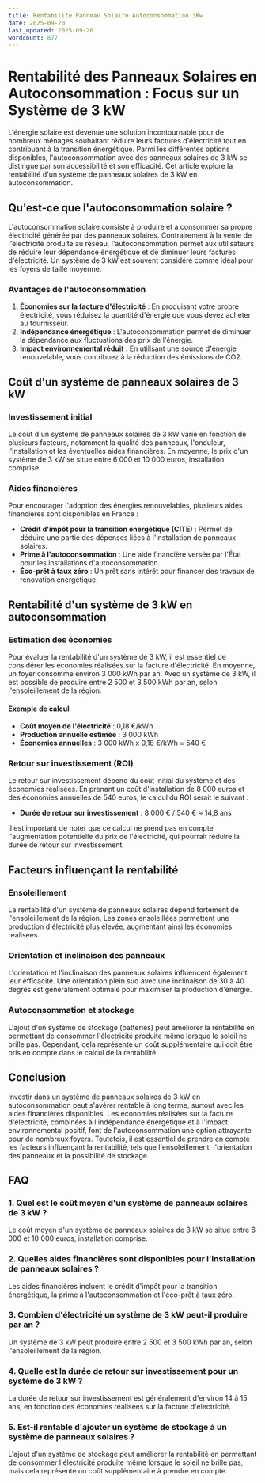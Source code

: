```yaml
---
title: Rentabilité Panneau Solaire Autoconsommation 3Kw
date: 2025-09-20
last_updated: 2025-09-20
wordcount: 877
---
```


# Rentabilité des Panneaux Solaires en Autoconsommation : Focus sur un Système de 3 kW

L'énergie solaire est devenue une solution incontournable pour de nombreux ménages souhaitant réduire leurs factures d'électricité tout en contribuant à la transition énergétique. Parmi les différentes options disponibles, l'autoconsommation avec des panneaux solaires de 3 kW se distingue par son accessibilité et son efficacité. Cet article explore la rentabilité d'un système de panneaux solaires de 3 kW en autoconsommation.

## Qu'est-ce que l'autoconsommation solaire ?

L'autoconsommation solaire consiste à produire et à consommer sa propre électricité générée par des panneaux solaires. Contrairement à la vente de l'électricité produite au réseau, l'autoconsommation permet aux utilisateurs de réduire leur dépendance énergétique et de diminuer leurs factures d'électricité. Un système de 3 kW est souvent considéré comme idéal pour les foyers de taille moyenne.

### Avantages de l'autoconsommation

1. **Économies sur la facture d'électricité** : En produisant votre propre électricité, vous réduisez la quantité d'énergie que vous devez acheter au fournisseur.
2. **Indépendance énergétique** : L'autoconsommation permet de diminuer la dépendance aux fluctuations des prix de l'énergie.
3. **Impact environnemental réduit** : En utilisant une source d'énergie renouvelable, vous contribuez à la réduction des émissions de CO2.

## Coût d'un système de panneaux solaires de 3 kW

### Investissement initial

Le coût d'un système de panneaux solaires de 3 kW varie en fonction de plusieurs facteurs, notamment la qualité des panneaux, l'onduleur, l'installation et les éventuelles aides financières. En moyenne, le prix d'un système de 3 kW se situe entre 6 000 et 10 000 euros, installation comprise.

### Aides financières

Pour encourager l'adoption des énergies renouvelables, plusieurs aides financières sont disponibles en France :

- **Crédit d'impôt pour la transition énergétique (CITE)** : Permet de déduire une partie des dépenses liées à l'installation de panneaux solaires.
- **Prime à l'autoconsommation** : Une aide financière versée par l'État pour les installations d'autoconsommation.
- **Éco-prêt à taux zéro** : Un prêt sans intérêt pour financer des travaux de rénovation énergétique.

## Rentabilité d'un système de 3 kW en autoconsommation

### Estimation des économies

Pour évaluer la rentabilité d'un système de 3 kW, il est essentiel de considérer les économies réalisées sur la facture d'électricité. En moyenne, un foyer consomme environ 3 000 kWh par an. Avec un système de 3 kW, il est possible de produire entre 2 500 et 3 500 kWh par an, selon l'ensoleillement de la région.

#### Exemple de calcul

- **Coût moyen de l'électricité** : 0,18 €/kWh
- **Production annuelle estimée** : 3 000 kWh
- **Économies annuelles** : 3 000 kWh x 0,18 €/kWh = 540 €

### Retour sur investissement (ROI)

Le retour sur investissement dépend du coût initial du système et des économies réalisées. En prenant un coût d'installation de 8 000 euros et des économies annuelles de 540 euros, le calcul du ROI serait le suivant :

- **Durée de retour sur investissement** : 8 000 € / 540 € ≈ 14,8 ans

Il est important de noter que ce calcul ne prend pas en compte l'augmentation potentielle du prix de l'électricité, qui pourrait réduire la durée de retour sur investissement.

## Facteurs influençant la rentabilité

### Ensoleillement

La rentabilité d'un système de panneaux solaires dépend fortement de l'ensoleillement de la région. Les zones ensoleillées permettent une production d'électricité plus élevée, augmentant ainsi les économies réalisées.

### Orientation et inclinaison des panneaux

L'orientation et l'inclinaison des panneaux solaires influencent également leur efficacité. Une orientation plein sud avec une inclinaison de 30 à 40 degrés est généralement optimale pour maximiser la production d'énergie.

### Autoconsommation et stockage

L'ajout d'un système de stockage (batteries) peut améliorer la rentabilité en permettant de consommer l'électricité produite même lorsque le soleil ne brille pas. Cependant, cela représente un coût supplémentaire qui doit être pris en compte dans le calcul de la rentabilité.

## Conclusion

Investir dans un système de panneaux solaires de 3 kW en autoconsommation peut s'avérer rentable à long terme, surtout avec les aides financières disponibles. Les économies réalisées sur la facture d'électricité, combinées à l'indépendance énergétique et à l'impact environnemental positif, font de l'autoconsommation une option attrayante pour de nombreux foyers. Toutefois, il est essentiel de prendre en compte les facteurs influençant la rentabilité, tels que l'ensoleillement, l'orientation des panneaux et la possibilité de stockage.

## FAQ

### 1. Quel est le coût moyen d'un système de panneaux solaires de 3 kW ?

Le coût moyen d'un système de panneaux solaires de 3 kW se situe entre 6 000 et 10 000 euros, installation comprise.

### 2. Quelles aides financières sont disponibles pour l'installation de panneaux solaires ?

Les aides financières incluent le crédit d'impôt pour la transition énergétique, la prime à l'autoconsommation et l'éco-prêt à taux zéro.

### 3. Combien d'électricité un système de 3 kW peut-il produire par an ?

Un système de 3 kW peut produire entre 2 500 et 3 500 kWh par an, selon l'ensoleillement de la région.

### 4. Quelle est la durée de retour sur investissement pour un système de 3 kW ?

La durée de retour sur investissement est généralement d'environ 14 à 15 ans, en fonction des économies réalisées sur la facture d'électricité.

### 5. Est-il rentable d'ajouter un système de stockage à un système de panneaux solaires ?

L'ajout d'un système de stockage peut améliorer la rentabilité en permettant de consommer l'électricité produite même lorsque le soleil ne brille pas, mais cela représente un coût supplémentaire à prendre en compte.